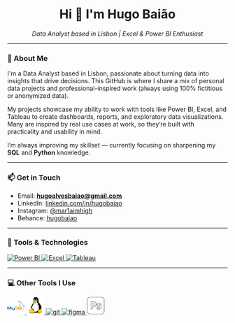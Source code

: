 <h1 align="center">Hi 👋 I'm Hugo Baião</h1>

<p align="center">
  <em>Data Analyst based in Lisbon | Excel & Power BI Enthusiast</em>
</p>

---

### 🧠 About Me

I'm a Data Analyst based in Lisbon, passionate about turning data into insights that drive decisions. This GitHub is where I share a mix of personal data projects and professional-inspired work (always using 100% fictitious or anonymized data).

My projects showcase my ability to work with tools like Power BI, Excel, and Tableau to create dashboards, reports, and exploratory data visualizations. Many are inspired by real use cases at work, so they’re built with practicality and usability in mind.

I’m always improving my skillset — currently focusing on sharpening my **SQL** and **Python** knowledge.

---

### 📫 Get in Touch

- Email: **hugoalvesbaiao@gmail.com**
- LinkedIn: [linkedin.com/in/hugobaiao](https://linkedin.com/in/hugobaiao)
- Instagram: [@mar1aimhigh](https://instagram.com/mar1aimhigh)
- Behance: [hugobaiao](https://www.behance.net/hugobaiao)

---

### 🚀 Tools & Technologies

<p align="left">
  <a href="https://powerbi.microsoft.com/" target="_blank" rel="noreferrer">
    <img src="https://img.shields.io/badge/Power%20BI-F2C811?style=for-the-badge&logo=powerbi&logoColor=black" alt="Power BI"/>
  </a>
  <a href="https://www.microsoft.com/en/microsoft-365/excel" target="_blank" rel="noreferrer">
    <img src="https://img.shields.io/badge/Microsoft%20Excel-217346?style=for-the-badge&logo=microsoft-excel&logoColor=white" alt="Excel"/>
  </a>
  <a href="https://www.tableau.com/" target="_blank" rel="noreferrer">
    <img src="https://img.shields.io/badge/Tableau-E97627?style=for-the-badge&logo=tableau&logoColor=white" alt="Tableau"/>
  </a>
</p>

---

### 💻 Other Tools I Use

<p align="left">
  <a href="https://www.mysql.com/" target="_blank" rel="noreferrer"> <img src="https://raw.githubusercontent.com/devicons/devicon/master/icons/mysql/mysql-original-wordmark.svg" alt="mysql" width="40" height="40"/> </a>
  <a href="https://www.linux.org/" target="_blank" rel="noreferrer"> <img src="https://raw.githubusercontent.com/devicons/devicon/master/icons/linux/linux-original.svg" alt="linux" width="40" height="40"/> </a>
  <a href="https://git-scm.com/" target="_blank" rel="noreferrer"> <img src="https://www.vectorlogo.zone/logos/git-scm/git-scm-icon.svg" alt="git" width="40" height="40"/> </a>
  <a href="https://www.figma.com/" target="_blank" rel="noreferrer"> <img src="https://www.vectorlogo.zone/logos/figma/figma-icon.svg" alt="figma" width="40" height="40"/> </a>
  <a href="https://www.photoshop.com/en" target="_blank" rel="noreferrer"> <img src="https://raw.githubusercontent.com/devicons/devicon/master/icons/photoshop/photoshop-line.svg" alt="photoshop" width="40" height="40"/> </a>
  <a href="https://www.adobe.com/in/products/illustrator.htm
